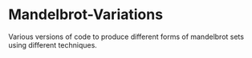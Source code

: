 # Mandelbrot-Variations
Various versions of code to produce different forms of mandelbrot sets using different techniques.
